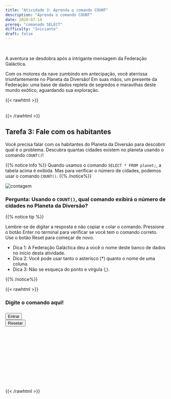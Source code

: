 ```yaml
---
title: "Atividade 3: Aprenda o comando COUNT"
description: "Aprenda o comando COUNT"
date: 2020-07-14
prereq: "comanado SELECT"
difficulty: "Iniciante"
draft: false
---
```

<!-- Links para javascript e CSS necessários para lógica suspensa -->
<link rel="stylesheet" href="../default/_default.css" type="text/css"></link>
<link rel="stylesheet" href="../default/_type.css" type="text/css"></link>
<script type="text/javascript" src="../default/alasql.js"></script>
<script type="text/javascript" src="../default/_default.js"></script>
<script type="text/javascript" src="../default/_type.js"></script>
<script type="text/javascript" src="../default/db.js"></script>
<script type="text/javascript" src="_activity3.js"></script>

<br>

A aventura se desdobra após a intrigante mensagem da Federação Galáctica.

Com os motores da nave zumbindo em antecipação, você aterrissa triunfantemente no Planeta da Diversão! Em suas mãos, um presente da Federação: uma base de dados repleta de segredos e maravilhas deste mundo exótico, aguardando sua exploração.

{{< rawhtml >}}
  <table id="planettable">
    <tr>
    </tr>
    <script>exibirTabela("planeta", "planettable");</script>
  </table>
{{< /rawhtml >}}

## Tarefa 3: Fale com os habitantes
Você precisa falar com os habitantes do Planeta da Diversão para descobrir qual é o problema. Descubra quantas cidades existem no planeta usando o comando `COUNT()`!

{{% notice info %}}
Quando usamos o comando `SELECT * FROM planet;`, a tabela acima é exibida. Mas para verificar o número de cidades, podemos usar o comando `COUNT()`.
{{% /notice%}}

![contagem](assets/contagem.png)

### Pergunta: Usando o `COUNT()`, qual comando exibirá o número de cidades no Planeta da Diversão?

{{% notice tip %}}

Lembre-se de digitar a resposta e não copiar e colar o comando. Pressione o botão Enter no terminal para verificar se você tem o comando correto. Use o botão Reset para começar de novo.

* Dica 1: A Federação Galáctica deu a você o nome deste banco de dados no início desta atividade.
* Dica 2: Você pode usar tanto o asterisco (*) quanto o nome de uma coluna.
* Dica 3: Não se esqueça do ponto e vírgula (;).

{{% /notice%}}

{{< rawhtml >}}
  <div class="content_scaler">
    <div class="terminal_div" id="terminal_div">
      <div class = "outer">
        <h3 id = "commands" contenteditable="true" onclick="placeholder()">Digite o comando aqui!</h3>
      </div>
      <div class = "prev">
        <h3 id = "prev"></h3>
      </div>
      <div style="clear: both;"></div> 
      <button class="button button1" onclick="sql()"> Entrar </button>
      <div style="clear: both;"></div> 
      <button class = "button reset" onclick="reset()">Resetar</button>
    </div> <!-- terminal_div -->
  </div> <!-- content_scaler -->
  
  <div style="clear: both;"></div> 

  <h1 class="erro" id="sqlcommand" style="visibility:hidden"><strong>ERRO DE ENTRADA INVÁLIDA</strong></h1>
  <table id="tabela">
    <tr>
    </tr>
  </table>
  <h4 id="história"></h4>

  <!-- Indica ao usuário para continuar a missão -->
  <div class="continuar_enredo" id="continuar_enredo" style="visibility:hidden">
    <p>Você encontrou o comando correto para exibir o banco de dados completo! Isso é útil quando você quer ver todas as informações ao alcance de seus dedos!</p>
    <div class="alerta">
      <span id="verificar">&#10003;</span>
      Você completou a tarefa! Continue para a próxima missão!
    </div>
  </div>
{{< /rawhtml >}}
